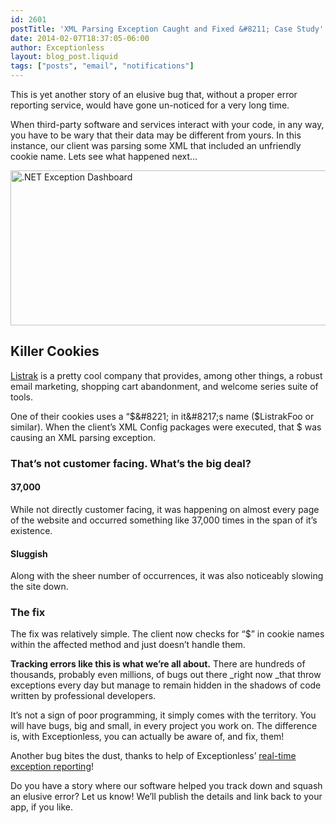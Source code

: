 ```yaml
---
id: 2601
postTitle: 'XML Parsing Exception Caught and Fixed &#8211; Case Study'
date: 2014-02-07T18:37:05-06:00
author: Exceptionless
layout: blog_post.liquid
tags: ["posts", "email", "notifications"]
---
```

This is yet another story of an elusive bug that, without a proper error reporting service, would have gone un-noticed for a very long time.

When third-party software and services interact with your code, in any way, you have to be wary that their data may be different from yours. In this instance, our client was parsing some XML that included an unfriendly cookie name. Lets see what happened next&#8230;<!--more-->

<img loading="lazy" class="aligncenter size-full wp-image-2603" alt=".NET Exception Dashboard" src="http://exceptionless.com/assets/apexExceptionsRandom.png" width="878" height="248" data-id="2603" srcset="https://exceptionless.com/assets/apexExceptionsRandom.png 878w, https://exceptionless.com/assets/apexExceptionsRandom-300x84.png 300w" sizes="(max-width: 878px) 100vw, 878px" /> 

## Killer Cookies

<a title="Listrak" href="http://www.listrak.com/" target="_blank">Listrak</a> is a pretty cool company that provides, among other things, a robust email marketing, shopping cart abandonment, and welcome series suite of tools.

One of their cookies uses a &#8220;$&#8221; in it&#8217;s name ($ListrakFoo or similar). When the client&#8217;s XML Config packages were executed, that $ was causing an XML parsing exception.

### That&#8217;s not customer facing. What&#8217;s the big deal?

#### 37,000

While not directly customer facing, it was happening on almost every page of the website and occurred something like 37,000 times in the span of it&#8217;s existence.

#### Sluggish

Along with the sheer number of occurrences, it was also noticeably slowing the site down.

### The fix

The fix was relatively simple. The client now checks for &#8220;$&#8221; in cookie names within the affected method and just doesn&#8217;t handle them.

**Tracking errors like this is what we&#8217;re all about.** There are hundreds of thousands, probably even millions, of bugs out there _right now _that throw exceptions every day but manage to remain hidden in the shadows of code written by professional developers.

It&#8217;s not a sign of poor programming, it simply comes with the territory. You will have bugs, big and small, in every project you work on. The difference is, with Exceptionless, you can actually be aware of, and fix, them!

Another bug bites the dust, thanks to help of Exceptionless&#8217; [real-time exception reporting](http://exceptionless.com "Real Time Exception Reporting")!

Do you have a story where our software helped you track down and squash an elusive error? Let us know! We&#8217;ll publish the details and link back to your app, if you like.

&nbsp;
